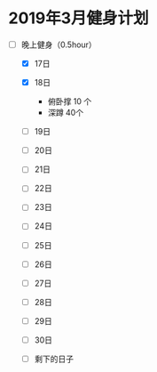 # 2019年3月健身计划
- [ ] 晚上健身（0.5hour）
    - [x] 17日
    - [x] 18日
    	* 俯卧撑 10 个
    	* 深蹲 40个
    - [ ] 19日
    - [ ] 20日
    - [ ] 21日
    - [ ] 22日
    - [ ] 23日
    - [ ] 24日
    - [ ] 25日
    - [ ] 26日
    - [ ] 27日
    - [ ] 28日
    - [ ] 29日
    - [ ] 30日
    - [ ] 剩下的日子


